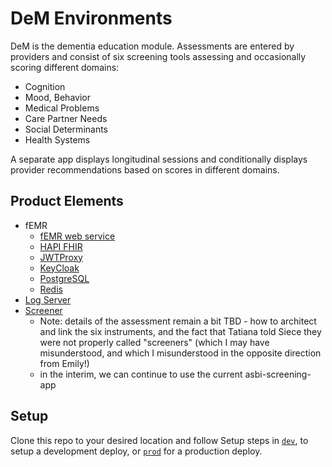 # DeM Environments
DeM is the dementia education module.
Assessments are entered by providers and consist of six screening tools assessing
and occasionally scoring different domains:
- Cognition
- Mood, Behavior
- Medical Problems
- Care Partner Needs
- Social Determinants
- Health Systems

A separate app displays longitudinal sessions and conditionally displays provider
recommendations based on scores in different domains.

## Product Elements
- fEMR
  - [fEMR web service](https://github.com/uwcirg/cosri-patientsearch)
  - [HAPI FHIR](https://hapifhir.io/)
  - [JWTProxy](https://github.com/uwcirg/jwt-proxy)
  - [KeyCloak](https://www.keycloak.org/)
  - [PostgreSQL](https://postgrest.org/en/stable/)
  - [Redis](https://redis.io/)
- [Log Server](https://github.com/uwcirg/logserver)
- [Screener](https://github.com/uwcirg/asbi-screening-app)
  - Note:  details of the assessment remain a bit TBD - how to architect and link the six instruments, and the fact that Tatiana told Siece they were not properly called "screeners" (which I may have misunderstood, and which I misunderstood in the opposite direction from Emily!)
  - in the interim, we can continue to use the current asbi-screening-app

## Setup
Clone this repo to your desired location and follow Setup steps in [`dev`](./dev/README.md), to setup a development deploy, or [`prod`](./prod/README.md) for a production deploy.
